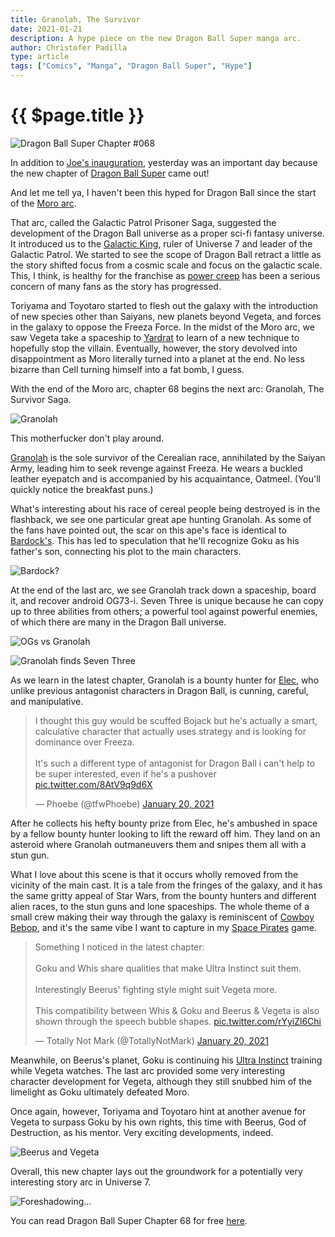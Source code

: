 ```yaml
---
title: Granolah, The Survivor
date: 2021-01-21
description: A hype piece on the new Dragon Ball Super manga arc.
author: Christofer Padilla
type: article
tags: ["Comics", "Manga", "Dragon Ball Super", "Hype"]
---
```


# {{ $page.title }}

![Dragon Ball Super Chapter #068](/images/dbs68.jpg)

In addition to [Joe's inauguration](/blog/2021/1/20/The-Inauguration-of-Joe-Biden.md), yesterday was an important day because the new chapter of [Dragon Ball Super](https://www.viz.com/shonenjump/chapters/dragon-ball-super) came out!

And let me tell ya, I haven't been this hyped for Dragon Ball since the start of the [Moro arc](https://dragonball.fandom.com/wiki/Galactic_Patrol_Prisoner_Saga).

That arc, called the Galactic Patrol Prisoner Saga, suggested the development of the Dragon Ball universe as a proper sci-fi fantasy universe. It introduced us to the [Galactic King](https://dragonball.fandom.com/wiki/Galactic_King), ruler of Universe 7 and leader of the Galactic Patrol. We started to see the scope of Dragon Ball retract a little as the story shifted focus from a cosmic scale and focus on the galactic scale. This, I think, is healthy for the franchise as [power creep](https://en.wiktionary.org/wiki/power_creep) has been a serious concern of many fans as the story has progressed.

Toriyama and Toyotaro started to flesh out the galaxy with the introduction of new species other than Saiyans, new planets beyond Vegeta, and forces in the galaxy to oppose the Freeza Force. In the midst of the Moro arc, we saw Vegeta take a spaceship to [Yardrat](https://dragonball.fandom.com/wiki/Planet_Yardrat) to learn of a new technique to hopefully stop the villain. Eventually, however, the story devolved into disappointment as Moro literally turned into a planet at the end. No less bizarre than Cell turning himself into a fat bomb, I guess.

With the end of the Moro arc, chapter 68 begins the next arc: Granolah, The Survivor Saga.

![Granolah](/images/granolah.jpg)

This motherfucker don't play around.

[Granolah](https://dragonball.fandom.com/wiki/Granolah) is the sole survivor of the Cerealian race, annihilated by the Saiyan Army, leading him to seek revenge against Freeza. He wears a buckled leather eyepatch and is accompanied by his acquaintance, Oatmeel. (You'll quickly notice the breakfast puns.)

What's interesting about his race of cereal people being destroyed is in the flashback, we see one particular great ape hunting Granolah. As some of the fans have pointed out, the scar on this ape's face is identical to [Bardock's](https://dragonball.fandom.com/wiki/Bardock). This has led to speculation that he'll recognize Goku as his father's son, connecting his plot to the main characters.

![Bardock?](/images/bardockape.jpg)

At the end of the last arc, we see Granolah track down a spaceship, board it, and recover android OG73-i. Seven Three is unique because he can copy up to three abilities from others; a powerful tool against powerful enemies, of which there are many in the Dragon Ball universe.

![OGs vs Granolah](/images/OGs_vs_Granolah.png)

![Granolah finds Seven Three](/images/Granolah_finds_Seven-Three.jpg)

As we learn in the latest chapter, Granolah is a bounty hunter for [Elec](https://dragonball.fandom.com/wiki/Elec), who unlike previous antagonist characters in Dragon Ball, is cunning, careful, and manipulative.

<blockquote class="twitter-tweet tw-align-center"><p lang="en" dir="ltr">I thought this guy would be scuffed Bojack but he&#39;s actually a smart, calculative character that actually uses strategy and is looking for dominance over Freeza.<br><br>It&#39;s such a different type of antagonist for Dragon Ball i can&#39;t help to be super interested, even if he&#39;s a pushover <a href="https://t.co/8AtV9q9d6X">pic.twitter.com/8AtV9q9d6X</a></p>&mdash; Phoebe (@tfwPhoebe) <a href="https://twitter.com/tfwPhoebe/status/1352014937233772551?ref_src=twsrc%5Etfw">January 20, 2021</a></blockquote> <script async src="https://platform.twitter.com/widgets.js" charset="utf-8"></script>

After he collects his hefty bounty prize from Elec, he's ambushed in space by a fellow bounty hunter looking to lift the reward off him. They land on an asteroid where Granolah outmaneuvers them and snipes them all with a stun gun.

What I love about this scene is that it occurs wholly removed from the vicinity of the main cast. It is a tale from the fringes of the galaxy, and it has the same gritty appeal of Star Wars, from the bounty hunters and different alien races, to the stun guns and lone spaceships. The whole theme of a small crew making their way through the galaxy is reminiscent of [Cowboy Bebop](https://en.wikipedia.org/wiki/Cowboy_Bebop), and it's the same vibe I want to capture in my [Space Pirates](/tags/#Space-Pirates) game.

<blockquote class="twitter-tweet tw-align-center"><p lang="en" dir="ltr">Something I noticed in the latest chapter:<br><br>Goku and Whis share qualities that make Ultra Instinct suit them.<br><br>Interestingly Beerus&#39; fighting style might suit Vegeta more. <br><br>This compatibility between Whis &amp; Goku and Beerus &amp; Vegeta is also shown through the speech bubble shapes. <a href="https://t.co/rYyiZl6Chi">pic.twitter.com/rYyiZl6Chi</a></p>&mdash; Totally Not Mark (@TotallyNotMark) <a href="https://twitter.com/TotallyNotMark/status/1351919031243202561?ref_src=twsrc%5Etfw">January 20, 2021</a></blockquote> <script async src="https://platform.twitter.com/widgets.js" charset="utf-8"></script>

Meanwhile, on Beerus's planet, Goku is continuing his [Ultra Instinct](https://dragonball.fandom.com/wiki/Autonomous_Ultra_Instinct) training while Vegeta watches. The last arc provided some very interesting character development for Vegeta, although they still snubbed him of the limelight as Goku ultimately defeated Moro.

Once again, however, Toriyama and Toyotaro hint at another avenue for Vegeta to surpass Goku by his own rights, this time with Beerus, God of Destruction, as his mentor. Very exciting developments, indeed.

![Beerus and Vegeta](/images/beerusandvegeta.jpg)

Overall, this new chapter lays out the groundwork for a potentially very interesting story arc in Universe 7.

![Foreshadowing...](/images/foreshadowing.jpg)

You can read Dragon Ball Super Chapter 68 for free [here](https://mangaplus.shueisha.co.jp/viewer/1008330).

<TagLinks />

<Comments />
